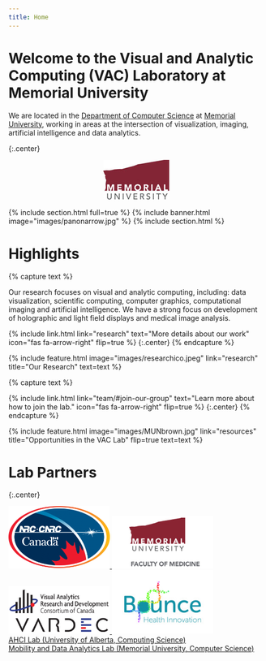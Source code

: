 ```yaml
---
title: Home
---
```


# Welcome to the Visual and Analytic Computing (VAC) Laboratory at Memorial University

We are located in the [Department of Computer Science](http://www.cs.mun.ca) at [Memorial University](http://www.mun.ca), working in areas at the intersection of visualization, imaging, artificial intelligence
and data analytics.

<!-- %
  include link.html
  type="github"
  icon=""
  text="See the template on GitHub"
  link="greenelab/lab-website-template"
  style="button"
%}
{%
  include link.html
  type="docs"
  icon=""
  text="See the documentation"
  link="https://github.com/greenelab/lab-website-template/wiki"
  style="button"
%} -->
{:.center}

<center>
<img src="images/MUN-Logo-RGB-med.jpg">
</center>

{% include section.html full=true %}
{% include banner.html image="images/panonarrow.jpg" %}
{% include section.html %}

# Highlights

{% capture text %}

Our research focuses on visual and analytic computing, including: data visualization, scientific computing, computer graphics, computational imaging and artificial intelligence. 
We have a strong focus on development of holographic and light field displays and medical image analysis. 

{%
  include link.html
  link="research"
  text="More details about our work"
  icon="fas fa-arrow-right"
  flip=true
%}
{:.center}
{% endcapture %}

{%
  include feature.html
  image="images/researchico.jpeg"
  link="research"
  title="Our Research"
  text=text
%}

{% capture text %}

{%
  include link.html
  link="team/#join-our-group"
  text="Learn more about how to join the lab."
  icon="fas fa-arrow-right"
  flip=true
%}
{:.center}
{% endcapture %}

{%
  include feature.html
  image="images/MUNbrown.jpg"
  link="resources"
  title="Opportunities in the VAC Lab"
  flip=true
  text=text
%}



<!-- {% capture text %}
Duis aute irure dolor in reprehenderit in voluptate velit esse cillum dolore eu fugiat nulla pariatur.
Excepteur sint occaecat cupidatat non proident, sunt in culpa qui officia deserunt mollit anim id est laborum.

{%
  include link.html
  link="tools"
  text="Browse our tools"
  icon="fas fa-arrow-right"
  flip=true
%}
{:.center}
{% endcapture %}

{%
  include feature.html
  image="images/photo.jpg"
  link="resources"
  title="Our Resources"
  flip=true
  text=text
%}
-->

<!--
{% capture text %}
Lorem ipsum dolor sit amet, consectetur adipiscing elit, sed do eiusmod tempor incididunt ut labore et dolore magna aliqua.

{%
  include link.html
  link="team"
  text="Meet our team"
  icon="fas fa-arrow-right"
  flip=true
%}
{:.center}
{% endcapture %}

{%
  include feature.html
  image="images/photo.jpg"
  link="team"
  title="Our Team"
  text=text
%}
-->

# Lab Partners

{:.center} 

<a href="http://https://nrc.canada.ca"> <img src="images/nrclogo.png" width="200"> </a>
<a href="https://www.med.mun.ca/medicine/home.aspx"> <img src="images/medlogo.jpg" width="200"> </a>
<a href="https://www.vardec.ca/"> <img src="images/vardeclogo.jpg" width="200"> </a>
<a href="https://https://bounceinnovation.ca/"> <img src="images/ouncelogo.jpeg" width="200"> </a> <br>
<a href="https://spaces.facsci.ualberta.ca/ahci/news/media/"> AHCI Lab (University of Alberta, Computing Science) </a> <br>
<a href="http://www.cs.mun.ca/~asoaresjunio/">  Mobility and Data Analytics Lab (Memorial University, Computer Science)</a>


